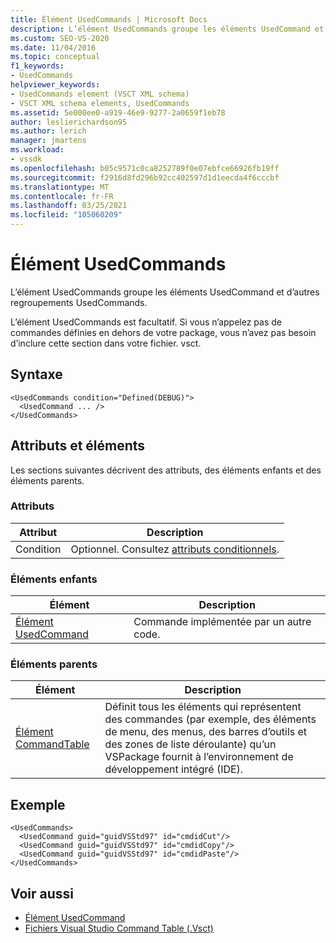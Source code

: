 ```yaml
---
title: Élément UsedCommands | Microsoft Docs
description: L’élément UsedCommands groupe les éléments UsedCommand et d’autres regroupements UsedCommands. L’élément UsedCommands est facultatif.
ms.custom: SEO-VS-2020
ms.date: 11/04/2016
ms.topic: conceptual
f1_keywords:
- UsedCommands
helpviewer_keywords:
- UsedCommands element (VSCT XML schema)
- VSCT XML schema elements, UsedCommands
ms.assetid: 5e000ee0-a919-46e9-9277-2a0659f1eb78
author: leslierichardson95
ms.author: lerich
manager: jmartens
ms.workload:
- vssdk
ms.openlocfilehash: b05c9571c0ca8252789f0e07ebfce66926fb19ff
ms.sourcegitcommit: f2916d8fd296b92cc402597d1d1eecda4f6cccbf
ms.translationtype: MT
ms.contentlocale: fr-FR
ms.lasthandoff: 03/25/2021
ms.locfileid: "105060209"
---
```

# <a name="usedcommands-element"></a>Élément UsedCommands
L’élément UsedCommands groupe les éléments UsedCommand et d’autres regroupements UsedCommands.

 L’élément UsedCommands est facultatif. Si vous n’appelez pas de commandes définies en dehors de votre package, vous n’avez pas besoin d’inclure cette section dans votre fichier. vsct.

## <a name="syntax"></a>Syntaxe

```
<UsedCommands condition="Defined(DEBUG)">
  <UsedCommand ... />
</UsedCommands>
```

## <a name="attributes-and-elements"></a>Attributs et éléments
 Les sections suivantes décrivent des attributs, des éléments enfants et des éléments parents.

### <a name="attributes"></a>Attributs

|Attribut|Description|
|---------------|-----------------|
|Condition|Optionnel. Consultez [attributs conditionnels](../extensibility/vsct-xml-schema-conditional-attributes.md).|

### <a name="child-elements"></a>Éléments enfants

|Élément|Description|
|-------------|-----------------|
|[Élément UsedCommand](../extensibility/usedcommand-element.md)|Commande implémentée par un autre code.|

### <a name="parent-elements"></a>Éléments parents

|Élément|Description|
|-------------|-----------------|
|[Élément CommandTable](../extensibility/commandtable-element.md)|Définit tous les éléments qui représentent des commandes (par exemple, des éléments de menu, des menus, des barres d’outils et des zones de liste déroulante) qu’un VSPackage fournit à l’environnement de développement intégré (IDE).|

## <a name="example"></a>Exemple

```
<UsedCommands>
  <UsedCommand guid="guidVSStd97" id="cmdidCut"/>
  <UsedCommand guid="guidVSStd97" id="cmdidCopy"/>
  <UsedCommand guid="guidVSStd97" id="cmdidPaste"/>
</UsedCommands>
```

## <a name="see-also"></a>Voir aussi
- [Élément UsedCommand](../extensibility/usedcommand-element.md)
- [Fichiers Visual Studio Command Table (.Vsct)](../extensibility/internals/visual-studio-command-table-dot-vsct-files.md)
